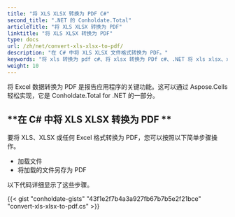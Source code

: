 ```yaml
---
title: "将 XLS XLSX 转换为 PDF C#"
second_title: ".NET 的 Conholdate.Total"
articleTitle: "将 XLS XLSX 转换为 PDF"
linktitle: "将 XLS XLSX 转换为 PDF"
type: docs
url: /zh/net/convert-xls-xlsx-to-pdf/
description: "在 C# 中将 XLS XLSX 文件格式转换为 PDF。"
keywords: "将 xls 转换为 pdf c#、将 xlsx 转换为 PDf c#、.NET 将 xls xlsx、xls 转换为 pdf .net、xlsx 到 pdf asp .net、c# 转换器用于 xls、c# 转换器用于 xlsx、excel 到 pdf c#、工作表到 pdf"
weight: 10
---
```


将 Excel 数据转换为 PDF 是报告应用程序的关键功能。这可以通过 Aspose.Cells 轻松实现，它是 Conholdate.Total for .NET 的一部分。

## **在 C# 中将 XLS XLSX 转换为 PDF **
要将 XLS、XLSX 或任何 Excel 格式转换为 PDF，您可以按照以下简单步骤操作。

- 加载文件
- 将加载的文件另存为 PDF

以下代码详细显示了这些步骤。

{{< gist "conholdate-gists" "43f1e2f7b4a3a927fb67b7b5e2f21bce" "convert-xls-xlsx-to-pdf.cs" >}}
